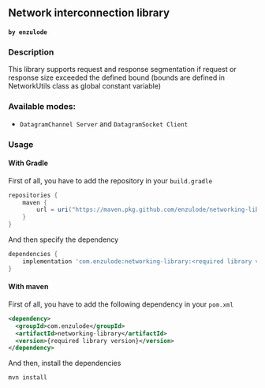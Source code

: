 ## Network interconnection library
#### ```by enzulode```

### Description
This library supports request and response segmentation if request or response size exceeded the defined 
bound (bounds are defined in NetworkUtils class as global constant variable)

### Available modes:
- ```DatagramChannel Server``` and ```DatagramSocket Client```

### Usage

#### With Gradle
First of all, you have to add the repository in your ```build.gradle```
```groovy
repositories {
    maven {
        url = uri("https://maven.pkg.github.com/enzulode/networking-library")
    }
}
```

And then specify the dependency
```groovy
dependencies {
    implementation 'com.enzulode:networking-library:<required library version>'
}
```

#### With maven
First of all, you have to add the following dependency in your ```pom.xml```
```xml
<dependency>
  <groupId>com.enzulode</groupId>
  <artifactId>networking-library</artifactId>
  <version>{required library version}</version>
</dependency>
```
And then, install the dependencies
```shell
mvn install
```

